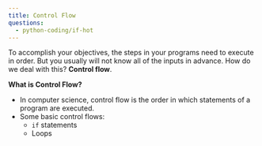 ```yaml
---
title: Control Flow
questions:
  - python-coding/if-hot
---
```


To accomplish your objectives, the steps in your programs need to execute in order. But you usually will not know all of the inputs in advance. How do we deal with this? **Control flow**.

**What is Control Flow?**

- In computer science, control flow is the order in which statements of a program are executed.
- Some basic control flows:
  - `if` statements
  - Loops
